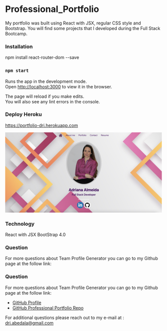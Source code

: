 # Professional_Portfolio
My portfolio was built using React with JSX, regular CSS style and Bootstrap. You will find some projects that I developed during the Full Stack Bootcamp.

### Installation
npm install react-router-dom --save

### `npm start`

Runs the app in the development mode.\
Open [http://localhost:3000](http://localhost:3000) to view it in the browser.

The page will reload if you make edits.\
You will also see any lint errors in the console.

### Deploy Heroku
https://portfolio-dri.herokuapp.com

![Portfolio](./src/img/portfolio.png)
### Technology
React with JSX
BootStrap 4.0

### Question
For more questions about Team Profile Generator you can go to my Github page at the follow link:

### Question

For more questions about Team Profile Generator you can go to my Github page at the follow link:

  - [GitHub Profile](https://github.com/adriana-carmo)
  - [GitHub Professional Portfolio Repo](https://github.com/adriana-carmo/Professional_Portfolio) 

For additional questions please reach out to my e-mail at : dri.abedala@gmail.com